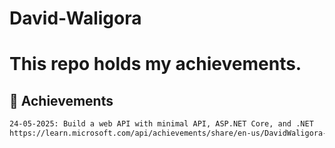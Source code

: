 # David-Waligora
# This repo holds my achievements.

## 🚀 Achievements
```bash
24-05-2025: Build a web API with minimal API, ASP.NET Core, and .NET
https://learn.microsoft.com/api/achievements/share/en-us/DavidWaligora-0061/K6UQVXRB?sharingId=8BB15252B57FB6C3
```
